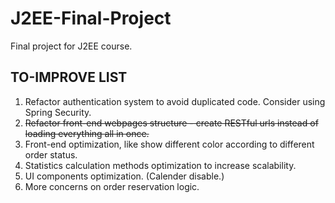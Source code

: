 # J2EE-Final-Project
Final project for J2EE course.

## TO-IMPROVE LIST

1. Refactor authentication system to avoid duplicated code. Consider using Spring Security.
2. <del>Refactor front-end webpages structure - create RESTful urls instead of loading everything all in once.</del>
3. Front-end optimization, like show different color according to different order status.
4. Statistics calculation methods optimization to increase scalability.
5. UI components optimization. (Calender disable.)
6. More concerns on order reservation logic.